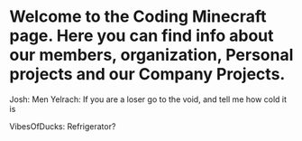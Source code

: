# Welcome to the Coding Minecraft page. Here you can find info about our members, organization, Personal projects and our Company Projects.


Josh: Men
Yelrach: If you are a loser go to the void, and tell me how cold it is

VibesOfDucks: Refrigerator?
